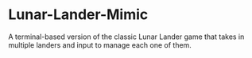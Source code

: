 # Lunar-Lander-Mimic
A terminal-based version of the classic Lunar Lander game that takes in multiple landers and input to manage each one of them.
